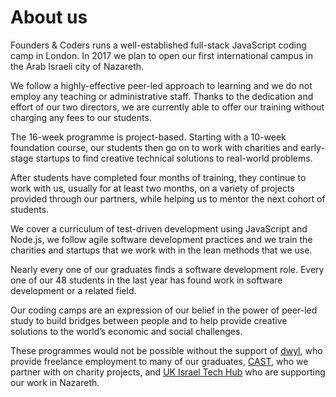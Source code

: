# About us

Founders & Coders runs a well-established full-stack JavaScript coding camp in London. In 2017 we plan to open our first international campus in the Arab Israeli city of Nazareth.

We follow a highly-effective peer-led approach to learning and we do not employ any teaching or administrative staff. Thanks to the dedication and effort of our two directors, we are currently able to offer our training without charging any fees to our students.

The 16-week programme is project-based. Starting with a 10-week foundation course, our students then go on to work with charities and early-stage startups to find creative technical solutions to real-world problems.

After students have completed four months of training, they continue to work with us, usually for at least two months, on a variety of projects provided through our partners, while helping us to mentor the next cohort of students.

We cover a curriculum of test-driven development using JavaScript and Node.js, we follow agile software development practices and we train the charities and startups that we work with in the lean methods that we use.

Nearly every one of our graduates finds a software development role. Every one of our 48 students in the last year has found work in software development or a related field.

Our coding camps are an expression of our belief in the power of peer-led study to build bridges between people and to help provide creative solutions to the world’s economic and social challenges.

These programmes would not be possible without the support of [dwyl](http://www.dwyl.io/), who provide freelance employment to many of our graduates, [CAST](http://www.wearecast.org.uk/), who we partner with on charity projects, and [UK Israel Tech Hub](http://www.ukisraelhub.com/) who are supporting our work in Nazareth.


